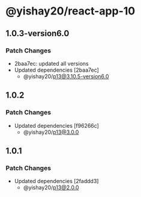 # @yishay20/react-app-10

## 1.0.3-version6.0

### Patch Changes

- 2baa7ec: updated all versions
- Updated dependencies [2baa7ec]
  - @yishay20/p13@3.10.5-version6.0

## 1.0.2

### Patch Changes

- Updated dependencies [f96266c]
  - @yishay20/p13@3.0.0

## 1.0.1

### Patch Changes

- Updated dependencies [2faddd3]
  - @yishay20/p13@2.0.0
